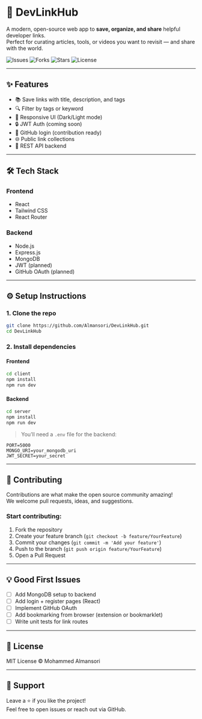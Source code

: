 # 🚀 DevLinkHub

A modern, open-source web app to **save, organize, and share** helpful developer links.  
Perfect for curating articles, tools, or videos you want to revisit — and share with the world.

![Issues](https://img.shields.io/github/issues/Almansori/DevLinkHub)
![Forks](https://img.shields.io/github/forks/Almansori/DevLinkHub)
![Stars](https://img.shields.io/github/stars/Almansori/DevLinkHub)
![License](https://img.shields.io/github/license/Almansori/DevLinkHub)

---

## ✨ Features

- 📚 Save links with title, description, and tags
- 🔍 Filter by tags or keyword
- 🎨 Responsive UI (Dark/Light mode)
- 🔒 JWT Auth (coming soon)
- 🧠 GitHub login (contribution ready)
- 🌐 Public link collections
- 🔧 REST API backend

---

## 🛠️ Tech Stack

### Frontend
- React
- Tailwind CSS
- React Router

### Backend
- Node.js
- Express.js
- MongoDB
- JWT (planned)
- GitHub OAuth (planned)

---

## ⚙️ Setup Instructions

### 1. Clone the repo
```bash
git clone https://github.com/Almansori/DevLinkHub.git
cd DevLinkHub
```

### 2. Install dependencies

#### Frontend
```bash
cd client
npm install
npm run dev
```

#### Backend
```bash
cd server
npm install
npm run dev
```

> You’ll need a `.env` file for the backend:
```
PORT=5000
MONGO_URI=your_mongodb_uri
JWT_SECRET=your_secret
```

---

## 🧩 Contributing

Contributions are what make the open source community amazing!  
We welcome pull requests, ideas, and suggestions.

### Start contributing:

1. Fork the repository
2. Create your feature branch (`git checkout -b feature/YourFeature`)
3. Commit your changes (`git commit -m 'Add your feature'`)
4. Push to the branch (`git push origin feature/YourFeature`)
5. Open a Pull Request

---

## 💡 Good First Issues
- [ ] Add MongoDB setup to backend
- [ ] Add login + register pages (React)
- [ ] Implement GitHub OAuth
- [ ] Add bookmarking from browser (extension or bookmarklet)
- [ ] Write unit tests for link routes

---

## 📜 License

MIT License © Mohammed Almansori

---

## 🙌 Support

Leave a ⭐️ if you like the project!  
Feel free to open issues or reach out via GitHub.

